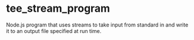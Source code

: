 tee_stream_program
==================

Node.js program that uses streams to take input from standard in and write it to an output file specified at run time.
